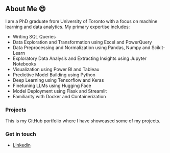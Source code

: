 ## About Me 😄

<!--
**scbwn/scbwn** is a ✨ _special_ ✨ repository because its `README.md` (this file) appears on your GitHub profile.

Here are some ideas to get you started:

- 🔭 I’m currently working on ...
- 🌱 I’m currently learning ...
- 👯 I’m looking to collaborate on ...
- 🤔 I’m looking for help with ...
- 💬 Ask me about ...
- 📫 How to reach me: ...
- 😄 Pronouns: ...
- ⚡ Fun fact: ...
-->
I am a PhD graduate from University of Toronto with a focus on machine learning and data analytics. My primary expertise includes:
- Writing SQL Queries
- Data Exploration and Transformation using Excel and PowerQuery
- Data Preprocessing and Normalization using Pandas, Numpy and Scikit-Learn
- Exploratory Data Analysis and Extracting Insights using Jupyter Notebooks 
- Visualization using Power BI and Tableau
- Predictive Model Building using Python
- Deep Learning using Tensorflow and Keras
- Finetuning LLMs using Hugging Face
- Model Deployment using Flask and Streamlit
- Familiarity with Docker and Containerization

### Projects 
This is my GitHub portfolio where I have showcased some of my projects.

### Get in touch
- [Linkedin](https://www.linkedin.com/in/sayantan-chowdhury-90ab39286/)
